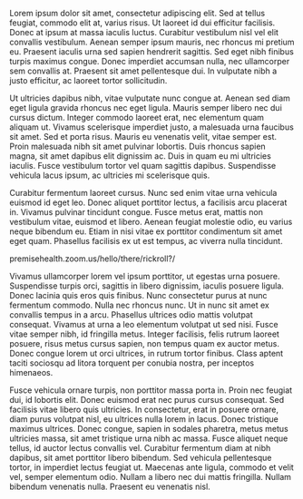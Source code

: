 

Lorem ipsum dolor sit amet, consectetur adipiscing elit. Sed at tellus feugiat, commodo elit at, varius risus. Ut laoreet id dui efficitur facilisis. Donec at ipsum at massa iaculis luctus. Curabitur vestibulum nisl vel elit convallis vestibulum. Aenean semper ipsum mauris, nec rhoncus mi pretium eu. Praesent iaculis urna sed sapien hendrerit sagittis. Sed eget nibh finibus turpis maximus congue. Donec imperdiet accumsan nulla, nec ullamcorper sem convallis at. Praesent sit amet pellentesque dui. In vulputate nibh a justo efficitur, ac laoreet tortor sollicitudin.

Ut ultricies dapibus nibh, vitae vulputate nunc congue at. Aenean sed diam eget ligula gravida rhoncus nec eget ligula. Mauris semper libero nec dui cursus dictum. Integer commodo laoreet erat, nec elementum quam aliquam ut. Vivamus scelerisque imperdiet justo, a malesuada urna faucibus sit amet. Sed et porta risus. Mauris eu venenatis velit, vitae semper est. Proin malesuada nibh sit amet pulvinar lobortis. Duis rhoncus sapien magna, sit amet dapibus elit dignissim ac. Duis in quam eu mi ultricies iaculis. Fusce vestibulum tortor vel quam sagittis dapibus. Suspendisse vehicula lacus ipsum, ac ultricies mi scelerisque quis.

Curabitur fermentum laoreet cursus. Nunc sed enim vitae urna vehicula euismod id eget leo. Donec aliquet porttitor lectus, a facilisis arcu placerat in. Vivamus pulvinar tincidunt congue. Fusce metus erat, mattis non vestibulum vitae, euismod et libero. Aenean feugiat molestie odio, eu varius neque bibendum eu. Etiam in nisi vitae ex porttitor condimentum sit amet eget quam. Phasellus facilisis ex ut est tempus, ac viverra nulla tincidunt.

premisehealth.zoom.us/hello/there/rickroll?/

Vivamus ullamcorper lorem vel ipsum porttitor, ut egestas urna posuere. Suspendisse turpis orci, sagittis in libero dignissim, iaculis posuere ligula. Donec lacinia quis eros quis finibus. Nunc consectetur purus at nunc fermentum commodo. Nulla nec rhoncus nunc. Ut in nunc sit amet ex convallis tempus in a arcu. Phasellus ultrices odio mattis volutpat consequat. Vivamus at urna a leo elementum volutpat ut sed nisi. Fusce vitae semper nibh, id fringilla metus. Integer facilisis, felis rutrum laoreet posuere, risus metus cursus sapien, non tempus quam ex auctor metus. Donec congue lorem ut orci ultrices, in rutrum tortor finibus. Class aptent taciti sociosqu ad litora torquent per conubia nostra, per inceptos himenaeos.

Fusce vehicula ornare turpis, non porttitor massa porta in. Proin nec feugiat dui, id lobortis elit. Donec euismod erat nec purus cursus consequat. Sed facilisis vitae libero quis ultricies. In consectetur, erat in posuere ornare, diam purus volutpat nisl, eu ultrices nulla lorem in lacus. Donec tristique maximus ultrices. Donec congue, sapien in sodales pharetra, metus metus ultricies massa, sit amet tristique urna nibh ac massa. Fusce aliquet neque tellus, id auctor lectus convallis vel. Curabitur fermentum diam at nibh dapibus, sit amet porttitor libero bibendum. Sed vehicula pellentesque tortor, in imperdiet lectus feugiat ut. Maecenas ante ligula, commodo et velit vel, semper elementum odio. Nullam a libero nec dui mattis fringilla. Nullam bibendum venenatis nulla. Praesent eu venenatis nisl.
